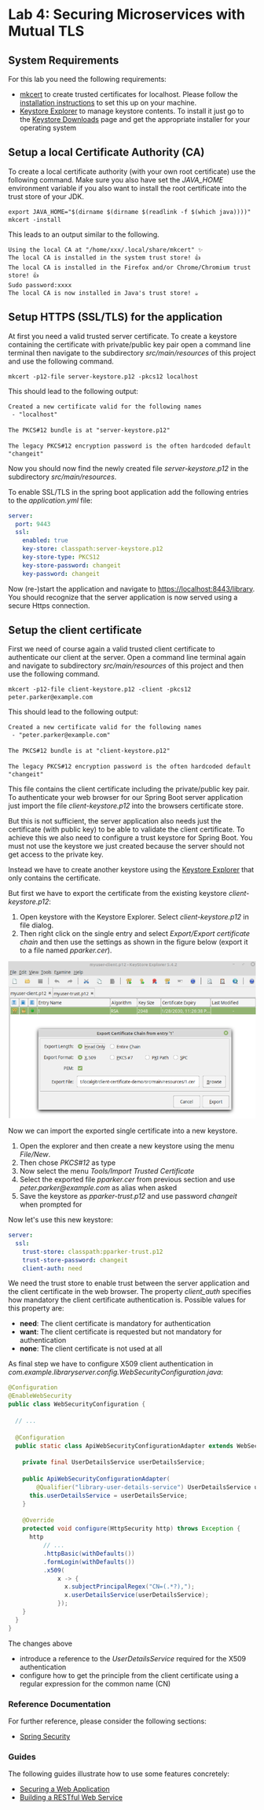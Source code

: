 # Lab 4: Securing Microservices with Mutual TLS

## System Requirements

For this lab you need the following requirements:

* [mkcert](https://mkcert.dev/) to create trusted certificates for localhost. Please follow 
  the [installation instructions](https://github.com/FiloSottile/mkcert#installation) to set this up
  on your machine.
* [Keystore Explorer](https://keystore-explorer.org/) to manage keystore contents. To install it just 
  go to the [Keystore Downloads](https://keystore-explorer.org/downloads.html) page and get the appropriate
  installer for your operating system

## Setup a local Certificate Authority (CA)

To create a local certificate authority (with your own root certificate)
use the following command.
Make sure you also have set the _JAVA_HOME_ environment variable if you also want 
to install the root certificate into the trust store of your JDK. 

```shell script
export JAVA_HOME="$(dirname $(dirname $(readlink -f $(which java))))"
mkcert -install
```

This leads to an output similar to the following.

```shell script
Using the local CA at "/home/xxx/.local/share/mkcert" ✨
The local CA is installed in the system trust store! 👍
The local CA is installed in the Firefox and/or Chrome/Chromium trust store! 👍
Sudo password:xxxx
The local CA is now installed in Java's trust store! ☕️
```

## Setup HTTPS (SSL/TLS) for the application

At first you need a valid trusted server certificate.
To create a keystore containing the certificate with private/public key pair 
open a command line terminal then navigate to the subdirectory _src/main/resources_ of this project 
and use the following command.

```shell script
mkcert -p12-file server-keystore.p12 -pkcs12 localhost
```

This should lead to the following output:

```shell script
Created a new certificate valid for the following names
 - "localhost"

The PKCS#12 bundle is at "server-keystore.p12"

The legacy PKCS#12 encryption password is the often hardcoded default "changeit"
```

Now you should now find the newly created file _server-keystore.p12_ in the subdirectory _src/main/resources_.

To enable SSL/TLS in the spring boot application add the following entries to the _application.yml_ file:

```yaml
server:
  port: 9443  
  ssl:
    enabled: true
    key-store: classpath:server-keystore.p12
    key-store-type: PKCS12
    key-store-password: changeit
    key-password: changeit
```

Now (re-)start the application and navigate to [https://localhost:8443/library](https://localhost:8443/library).
You should recognize that the server application is now served using a secure Https connection.

## Setup the client certificate

First we need of course again a valid trusted client certificate to authenticate 
our client at the server.
Open a command line terminal again and navigate to subdirectory _src/main/resources_ of this project
and then use the following command.

```shell
mkcert -p12-file client-keystore.p12 -client -pkcs12 peter.parker@example.com
```

This should lead to the following output:

```shell
Created a new certificate valid for the following names
 - "peter.parker@example.com"

The PKCS#12 bundle is at "client-keystore.p12"

The legacy PKCS#12 encryption password is the often hardcoded default "changeit"
```

This file contains the client certificate including the private/public key pair.
To authenticate your web browser for our Spring Boot server application just import
the file _client-keystore.p12_ into the browsers certificate store.

But this is not sufficient, the server application also needs just the certificate (with public key)
to be able to validate the client certificate.
To achieve this we also need to configure a trust keystore for Spring Boot. 
You must not use the keystore we just created because the server should not get access to the private key.

Instead we have to create another keystore using the [Keystore Explorer](https://keystore-explorer.org/)
that only contains the certificate.

But first we have to export the certificate from the existing keystore _client-keystore.p12_:

1. Open keystore with the Keystore Explorer. Select _client-keystore.p12_ in file dialog.
2. Then right click on the single entry and select _Export/Export certificate chain_ and then use the 
   settings as shown in the figure below (export it to a file named _pparker.cer_).
   
![CertExport](images/cert_export.png)   

Now we can import the exported single certificate into a new keystore.

1. Open the explorer and then create a new keystore using the menu _File/New_. 
2. Then chose _PKCS#12_ as type
3. Now select the menu _Tools/Import Trusted Certificate_
4. Select the exported file _pparker.cer_ from previous section and use _peter.parker@example.com_ as alias when asked
5. Save the keystore as _pparker-trust.p12_ and use password _changeit_ when prompted for

Now let's use this new keystore:

```yaml
server:
  ssl:
    trust-store: classpath:pparker-trust.p12
    trust-store-password: changeit
    client-auth: need
```

We need the trust store to enable trust between the server application and the client certificate in the web browser.
The property _client_auth_ specifies how mandatory the client certificate authentication is.
Possible values for this property are:

* __need__: The client certificate is mandatory for authentication
* __want__: The client certificate is requested but not mandatory for authentication
* __none__: The client certificate is not used at all

As final step we have to configure X509 client authentication in _com.example.libraryserver.config.WebSecurityConfiguration.java_:

```java
@Configuration
@EnableWebSecurity
public class WebSecurityConfiguration {

  // ...

  @Configuration
  public static class ApiWebSecurityConfigurationAdapter extends WebSecurityConfigurerAdapter {

    private final UserDetailsService userDetailsService;

    public ApiWebSecurityConfigurationAdapter(
        @Qualifier("library-user-details-service") UserDetailsService userDetailsService) {
      this.userDetailsService = userDetailsService;
    }

    @Override
    protected void configure(HttpSecurity http) throws Exception {
      http
          // ...
          .httpBasic(withDefaults())
          .formLogin(withDefaults())
          .x509(
              x -> {
                x.subjectPrincipalRegex("CN=(.*?),");
                x.userDetailsService(userDetailsService);
              });
    }
  }
}
```

The changes above 

* introduce a reference to the _UserDetailsService_ required for the X509 authentication
* configure how to get the principle from the client certificate using a regular expression for the common name (CN)

### Reference Documentation
For further reference, please consider the following sections:

* [Spring Security](https://docs.spring.io/spring-boot/docs/2.2.4.RELEASE/reference/htmlsingle/#boot-features-security)

### Guides
The following guides illustrate how to use some features concretely:

* [Securing a Web Application](https://spring.io/guides/gs/securing-web/)
* [Building a RESTful Web Service](https://spring.io/guides/gs/rest-service/)


